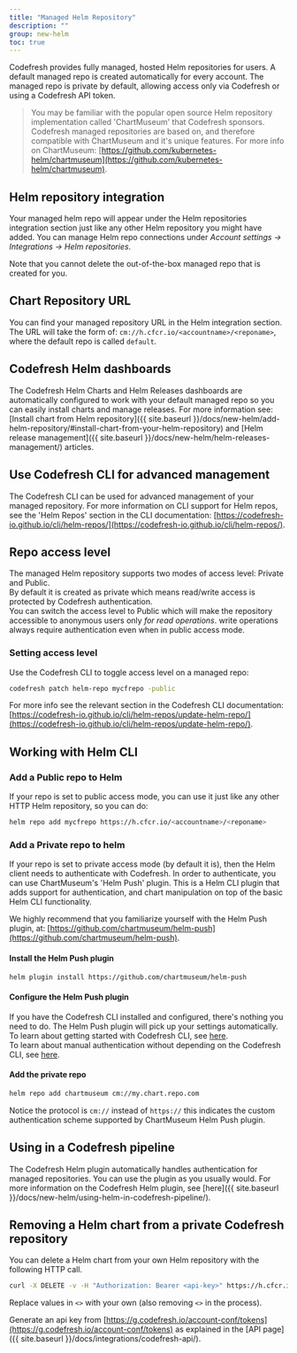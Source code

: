 ```yaml
---
title: "Managed Helm Repository"
description: ""
group: new-helm
toc: true
---
```


Codefresh provides fully managed, hosted Helm repositories for users.
A default managed repo is created automatically for every account.
The managed repo is private by default, allowing access only via Codefresh or using a Codefresh API token.

> You may be familiar with the popular open source Helm repository implementation called 'ChartMuseum' that Codefresh sponsors.   Codefresh managed repositories are based on, and therefore compatible with ChartMuseum and it's unique features. For more info on ChartMuseum: [https://github.com/kubernetes-helm/chartmuseum](https://github.com/kubernetes-helm/chartmuseum). 

## Helm repository integration

Your managed helm repo will appear under the Helm repositories integration section just like any other Helm repository you might have added. You can manage Helm repo connections under *Account settings -> Integrations -> Helm repositories*.  

Note that you cannot delete the out-of-the-box managed repo that is created for you.

## Chart Repository URL

You can find your managed repository URL in the Helm integration section. The URL will take the form of: `cm://h.cfcr.io/<accountname>/<reponame>`, where the default repo is called `default`.  

## Codefresh Helm dashboards

The Codefresh Helm Charts and Helm Releases dashboards are automatically configured to work with your default managed repo so you can easily install charts and manage releases. For more information see: [Install chart from Helm repository]({{ site.baseurl }}/docs/new-helm/add-helm-repository/#install-chart-from-your-helm-repository) and [Helm release management]({{ site.baseurl }}/docs/new-helm/helm-releases-management/) articles.

## Use Codefresh CLI for advanced management

The Codefresh CLI can be used for advanced management of your managed repository. For more information on CLI support for Helm repos, see the 'Helm Repos' section in the CLI documentation: [https://codefresh-io.github.io/cli/helm-repos/](https://codefresh-io.github.io/cli/helm-repos/).

## Repo access level

The managed Helm repository supports two modes of access level: Private and Public.  
By default it is created as private which means read/write access is protected by Codefresh authentication.  
You can switch the access level to Public which will make the repository accessible to anonymous users only *for read operations*. write operations always require authentication even when in public access mode.

### Setting access level

Use the Codefresh CLI to toggle access level on a managed repo:

```bash
codefresh patch helm-repo mycfrepo -public
```

For more info see the relevant section in the Codefresh CLI documentation: [https://codefresh-io.github.io/cli/helm-repos/update-helm-repo/](https://codefresh-io.github.io/cli/helm-repos/update-helm-repo/).

## Working with Helm CLI

### Add a Public repo to Helm

If your repo is set to public access mode, you can use it just like any other HTTP Helm repository, so you can do:

```bash
helm repo add mycfrepo https://h.cfcr.io/<accountname>/<reponame>
```

### Add a Private repo to helm

If your repo is set to private access mode (by default it is), then the Helm client needs to authenticate with Codefresh. In order to authenticate, you can use ChartMuseum's 'Helm Push' plugin. This is a Helm CLI plugin that adds support for authentication, and chart manipulation on top of the basic Helm CLI functionality.

We highly recommend that you familiarize yourself with the Helm Push plugin, at: [https://github.com/chartmuseum/helm-push](https://github.com/chartmuseum/helm-push).  

#### Install the Helm Push plugin

```bash
helm plugin install https://github.com/chartmuseum/helm-push
```

#### Configure the Helm Push plugin

If you have the Codefresh CLI installed and configured, there's nothing you need to do. The Helm Push plugin will pick up your settings automatically.  
To learn about getting started with Codefresh CLI, see [here](https://codefresh-io.github.io/cli/getting-started/).  
To learn about manual authentication without depending on the Codefresh CLI, see [here](https://github.com/chartmuseum/helm-push#token).

#### Add the private repo

```bash
helm repo add chartmuseum cm://my.chart.repo.com
```

Notice the protocol is `cm://` instead of `https://` this indicates the custom authentication scheme supported by ChartMuseum Helm Push plugin.

## Using in a Codefresh pipeline

The Codefresh Helm plugin automatically handles authentication for managed repositories. You can use the plugin as you usually would. For more information on the Codefresh Helm plugin, see [here]({{ site.baseurl }}/docs/new-helm/using-helm-in-codefresh-pipeline/).

## Removing a Helm chart from a private Codefresh repository

You can delete a Helm chart from your own Helm repository with the following HTTP call.

```bash
curl -X DELETE -v -H "Authorization: Bearer <api-key>" https://h.cfcr.io/api/<codefresh-account-name>/<codefresh-helm-repo-name>/charts/<chart-name>/<chart-version>
```
Replace values in `<>` with your own (also removing `<>` in the process).

Generate an api key from [https://g.codefresh.io/account-conf/tokens](https://g.codefresh.io/account-conf/tokens) as explained in the [API page]({{ site.baseurl }}/docs/integrations/codefresh-api/).